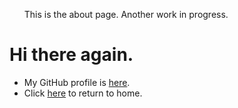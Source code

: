 <html>
	<head>
		<title>Geoff</title>
	</head>
	<body>
		<nav>
    		<ul>
        		<p>This is the about page. Another work in progress.</p>
    		</ul>
		</nav>
		<div class="container">
    		<div class="blurb">
        		<h1>Hi there again.</h1>
    		</div><!-- /.blurb -->
		</div><!-- /.container -->
		<footer>
    		<ul>
        		<li>My GitHub profile is <a href="https://github.com/gjys2000">here</a>.</li>
			<li>Click <a href="https://github.com/gjys2000">here</a> to return to home.</li>
			</ul>
		</footer>
	</body>
</html>
